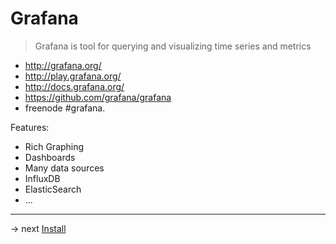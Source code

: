 # Grafana

> Grafana is tool for querying and visualizing time series and metrics

* http://grafana.org/
* http://play.grafana.org/
* http://docs.grafana.org/
* https://github.com/grafana/grafana
* freenode  #grafana.

Features:
* Rich Graphing
* Dashboards
* Many data sources
 * InfluxDB
 * ElasticSearch
 * ...

-----
-> next [Install](install.md)
